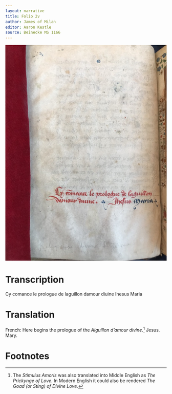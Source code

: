 ```yaml
---
layout: narrative
title: Folio 2v
author: James of Milan
editor: Aaron Kestle
source: Beinecke MS 1166
---
```


![Beinecke MS 1166 Folio 2V](https://raw.githubusercontent.com/oldfrenchtexts/L-aiguillon-d-amour-divine/master/assets/2V.jpg)

# Transcription

Cy comance le prologue de laguillon damour diuine Ihesus Maria

# Translation

French: Here begins the prologue of the *Aiguillon d’amour divine*.[^1] Jesus. Mary. 

# Footnotes

[^1]: The *Stimulus Amoris* was also translated into Middle English as *The Prickynge of Love*. In Modern English it could also be rendered *The Goad (or Sting) of Divine Love*.
